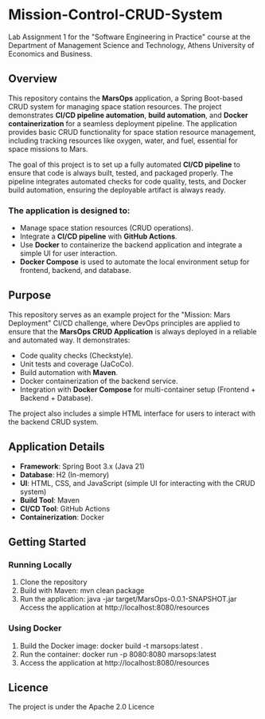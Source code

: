 # Mission-Control-CRUD-System
Lab Assignment 1 for the "Software Engineering in Practice" course at the Department of Management Science and Technology, Athens University of Economics and Business.

## Overview
This repository contains the **MarsOps** application, a Spring Boot-based CRUD system for managing space station resources. The project demonstrates **CI/CD pipeline automation**, **build automation**, and **Docker containerization** for a seamless deployment pipeline. The application provides basic CRUD functionality for space station resource management, including tracking resources like oxygen, water, and fuel, essential for space missions to Mars.

The goal of this project is to set up a fully automated **CI/CD pipeline** to ensure that code is always built, tested, and packaged properly. The pipeline integrates automated checks for code quality, tests, and Docker build automation, ensuring the deployable artifact is always ready.

### The application is designed to:
- Manage space station resources (CRUD operations).
- Integrate a **CI/CD pipeline** with **GitHub Actions**.
- Use **Docker** to containerize the backend application and integrate a simple UI for user interaction.
- **Docker Compose** is used to automate the local environment setup for frontend, backend, and database.

## Purpose
This repository serves as an example project for the "Mission: Mars Deployment" CI/CD challenge, where DevOps principles are applied to ensure that the **MarsOps CRUD Application** is always deployed in a reliable and automated way. It demonstrates:
- Code quality checks (Checkstyle).
- Unit tests and coverage (JaCoCo).
- Build automation with **Maven**.
- Docker containerization of the backend service.
- Integration with **Docker Compose** for multi-container setup (Frontend + Backend + Database).

The project also includes a simple HTML interface for users to interact with the backend CRUD system.

## Application Details
- **Framework**: Spring Boot 3.x (Java 21)
- **Database**: H2 (In-memory)
- **UI**: HTML, CSS, and JavaScript (simple UI for interacting with the CRUD system)
- **Build Tool**: Maven
- **CI/CD Tool**: GitHub Actions
- **Containerization**: Docker

## Getting Started

### Running Locally
1. Clone the repository
2. Build with Maven: mvn clean package
3. Run the application: java -jar target/MarsOps-0.0.1-SNAPSHOT.jar
Access the application at http://localhost:8080/resources

### Using Docker
1. Build the Docker image: docker build -t marsops:latest .
2. Run the container: docker run -p 8080:8080 marsops:latest
3. Access the application at http://localhost:8080/resources

## Licence
The project is under the Apache 2.0 Licence 

